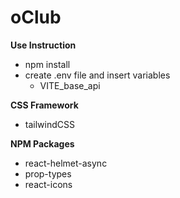 # oClub

**Use Instruction**
* npm install
* create .env file and insert variables
    * VITE_base_api

**CSS Framework**

* tailwindCSS

**NPM Packages**

* react-helmet-async
* prop-types
* react-icons